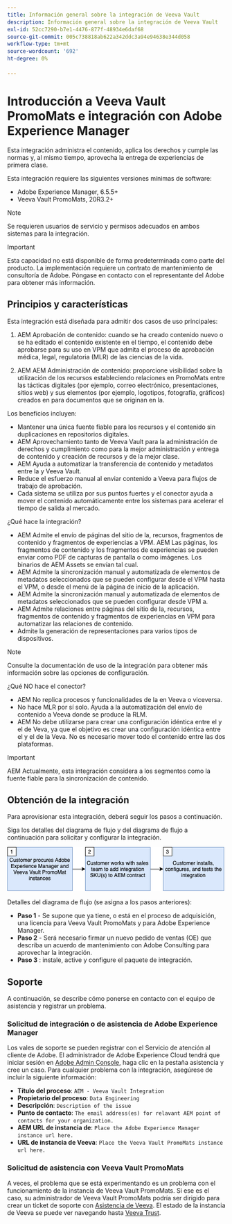 ```yaml
---
title: Información general sobre la integración de Veeva Vault
description: Información general sobre la integración de Veeva Vault
exl-id: 52cc7290-b7e1-4476-877f-48934e6daf68
source-git-commit: 005c738818ab622a342ddc3a94e94638e344d058
workflow-type: tm+mt
source-wordcount: '692'
ht-degree: 0%

---
```


# Introducción a Veeva Vault PromoMats e integración con Adobe Experience Manager

Esta integración administra el contenido, aplica los derechos y cumple las normas y, al mismo tiempo, aprovecha la entrega de experiencias de primera clase.

Esta integración requiere las siguientes versiones mínimas de software:

* Adobe Experience Manager, 6.5.5+
* Veeva Vault PromoMats, 20R3.2+

>[!NOTE]
>
>Se requieren usuarios de servicio y permisos adecuados en ambos sistemas para la integración.
>

>[!IMPORTANT]
>
>Esta capacidad no está disponible de forma predeterminada como parte del producto. La implementación requiere un contrato de mantenimiento de consultoría de Adobe. Póngase en contacto con el representante del Adobe para obtener más información.
>

## Principios y características

Esta integración está diseñada para admitir dos casos de uso principales:

1. AEM Aprobación de contenido: cuando se ha creado contenido nuevo o se ha editado el contenido existente en el tiempo, el contenido debe aprobarse para su uso en VPM que admita el proceso de aprobación médica, legal, regulatoria (MLR) de las ciencias de la vida.

2. AEM AEM Administración de contenido: proporcione visibilidad sobre la utilización de los recursos estableciendo relaciones en PromoMats entre las tácticas digitales (por ejemplo, correo electrónico, presentaciones, sitios web) y sus elementos (por ejemplo, logotipos, fotografía, gráficos) creados en para documentos que se originan en la.

Los beneficios incluyen:

* Mantener una única fuente fiable para los recursos y el contenido sin duplicaciones en repositorios digitales.
* AEM Aprovechamiento tanto de Veeva Vault para la administración de derechos y cumplimiento como para la mejor administración y entrega de contenido y creación de recursos y de la mejor clase.
* AEM Ayuda a automatizar la transferencia de contenido y metadatos entre la y Veeva Vault.
* Reduce el esfuerzo manual al enviar contenido a Veeva para flujos de trabajo de aprobación.
* Cada sistema se utiliza por sus puntos fuertes y el conector ayuda a mover el contenido automáticamente entre los sistemas para acelerar el tiempo de salida al mercado.

¿Qué hace la integración?

* AEM Admite el envío de páginas del sitio de la, recursos, fragmentos de contenido y fragmentos de experiencias a VPM. AEM Las páginas, los fragmentos de contenido y los fragmentos de experiencias se pueden enviar como PDF de capturas de pantalla o como imágenes. Los binarios de AEM Assets se envían tal cual.
* AEM Admite la sincronización manual y automatizada de elementos de metadatos seleccionados que se pueden configurar desde el VPM hasta el VPM, o desde el menú de la página de inicio de la aplicación.
* AEM Admite la sincronización manual y automatizada de elementos de metadatos seleccionados que se pueden configurar desde VPM a.
* AEM Admite relaciones entre páginas del sitio de la, recursos, fragmentos de contenido y fragmentos de experiencias en VPM para automatizar las relaciones de contenido.
* Admite la generación de representaciones para varios tipos de dispositivos.

>[!NOTE]
>
>Consulte la documentación de uso de la integración para obtener más información sobre las opciones de configuración.
>

¿Qué NO hace el conector?

* AEM No replica procesos y funcionalidades de la en Veeva o viceversa.
* No hace MLR por sí solo. Ayuda a la automatización del envío de contenido a Veeva donde se produce la RLM.
* AEM No debe utilizarse para crear una configuración idéntica entre el y el de Veva, ya que el objetivo es crear una configuración idéntica entre el y el de la Veva. No es necesario mover todo el contenido entre las dos plataformas.


>[!IMPORTANT]
>
>AEM Actualmente, esta integración considera a los segmentos como la fuente fiable para la sincronización de contenido.
>

## Obtención de la integración

Para aprovisionar esta integración, deberá seguir los pasos a continuación.

Siga los detalles del diagrama de flujo y del diagrama de flujo a continuación para solicitar y configurar la integración.

![Solicitar acceso](assets/integration-request.png)

Detalles del diagrama de flujo (se asigna a los pasos anteriores):

* **Paso 1** - Se supone que ya tiene, o está en el proceso de adquisición, una licencia para Veeva Vault PromoMats y para Adobe Experience Manager.
* **Paso 2** - Será necesario firmar un nuevo pedido de ventas (OE) que describa un acuerdo de mantenimiento con Adobe Consulting para aprovechar la integración.
* **Paso 3** : instale, active y configure el paquete de integración.

## Soporte

A continuación, se describe cómo ponerse en contacto con el equipo de asistencia y registrar un problema.

### Solicitud de integración o de asistencia de Adobe Experience Manager

Los vales de soporte se pueden registrar con el Servicio de atención al cliente de Adobe. El administrador de Adobe Experience Cloud tendrá que iniciar sesión en [Adobe Admin Console](https://adminconsole.adobe.com/), haga clic en la pestaña asistencia y cree un caso. Para cualquier problema con la integración, asegúrese de incluir la siguiente información:

* **Título del proceso**: `AEM - Veeva Vault Integration`
* **Propietario del proceso**: `Data Engineering`
* **Descripción**: `Description of the issue`
* **Punto de contacto**: `The email address(es) for relavant AEM point of contacts for your organization.`
* **AEM URL de instancia de**: `Place the Adobe Experience Manager instance url here.`
* **URL de instancia de Veeva**: `Place the Veeva Vault PromoMats instance url here.`

### Solicitud de asistencia con Veeva Vault PromoMats

A veces, el problema que se está experimentando es un problema con el funcionamiento de la instancia de Veeva Vault PromoMats. Si ese es el caso, su administrador de Veeva Vault PromoMats podría ser dirigido para crear un ticket de soporte con [Asistencia de Veeva](http://support.veeva.com/). El estado de la instancia de Veeva se puede ver navegando hasta [Veeva Trust](http://trust.veeva.com/).


